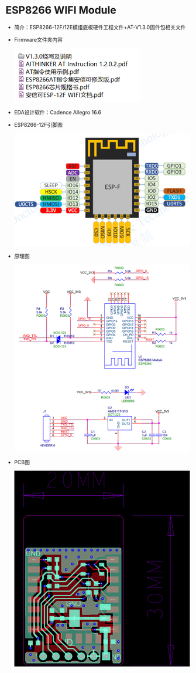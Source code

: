 # ESP8266 WIFI Module

- 简介：ESP8266-12F/12E模组底板硬件工程文件+AT-V1.3.0固件包相关文件

- Firmware文件夹内容

	![](/Firmware/Firmware.png)

- EDA设计软件：Cadence Allegro 16.6

- ESP8266-12F引脚图

	![ESP8266-12-F](./ESP8266-12-F.png)

- 原理图

	![SCH](/Hardware/SCH/SCH.png)

- PCB图

	![](/Hardware/PCB/PCB.png)
